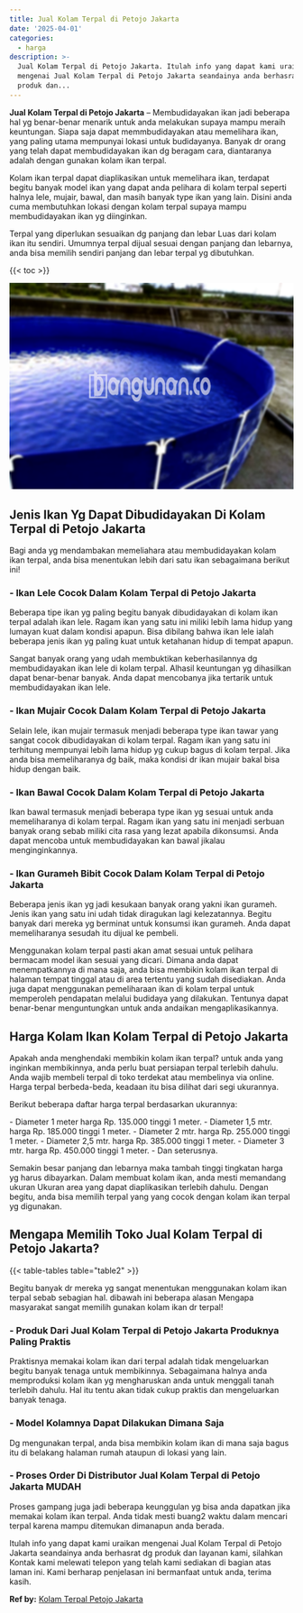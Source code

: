 ```yaml
---
title: Jual Kolam Terpal di Petojo Jakarta
date: '2025-04-01'
categories:
  - harga
description: >-
  Jual Kolam Terpal di Petojo Jakarta. Itulah info yang dapat kami uraikan
  mengenai Jual Kolam Terpal di Petojo Jakarta seandainya anda berhasrat dg
  produk dan...
---
```


**Jual Kolam Terpal di Petojo Jakarta** – Membudidayakan ikan jadi beberapa hal yg benar-benar menarik untuk anda melakukan supaya mampu meraih keuntungan. Siapa saja dapat memmbudidayakan atau memelihara ikan, yang paling utama mempunyai lokasi untuk budidayanya. Banyak dr orang yang telah dapat membudidayakan ikan dg beragam cara, diantaranya adalah dengan gunakan kolam ikan terpal.

Kolam ikan terpal dapat diaplikasikan untuk memelihara ikan, terdapat begitu banyak model ikan yang dapat anda pelihara di kolam terpal seperti halnya lele, mujair, bawal, dan masih banyak type ikan yang lain. Disini anda cuma membutuhkan lokasi dengan kolam terpal supaya mampu membudidayakan ikan yg diinginkan.

Terpal yang diperlukan sesuaikan dg panjang dan lebar Luas dari kolam ikan itu sendiri. Umumnya terpal dijual sesuai dengan panjang dan lebarnya, anda bisa memilih sendiri panjang dan lebar terpal yg dibutuhkan.

{{< toc >}}

![Jual Kolam Terpal di Petojo Jakarta](/images/jual-kolam-terpal-57.png)

## Jenis Ikan Yg Dapat Dibudidayakan Di Kolam Terpal di Petojo Jakarta

Bagi anda yg mendambakan memeliahara atau membudidayakan kolam ikan terpal, anda bisa menentukan lebih dari satu ikan sebagaimana berikut ini!

### \- Ikan Lele Cocok Dalam Kolam Terpal di Petojo Jakarta

Beberapa tipe ikan yg paling begitu banyak dibudidayakan di kolam ikan terpal adalah ikan lele. Ragam ikan yang satu ini miliki lebih lama hidup yang lumayan kuat dalam kondisi apapun. Bisa dibilang bahwa ikan lele ialah beberapa jenis ikan yg paling kuat untuk ketahanan hidup di tempat apapun.

Sangat banyak orang yang udah membuktikan keberhasilannya dg membudidayakan ikan lele di kolam terpal. Alhasil keuntungan yg dihasilkan dapat benar-benar banyak. Anda dapat mencobanya jika tertarik untuk membudidayakan ikan lele.

### \- Ikan Mujair Cocok Dalam Kolam Terpal di Petojo Jakarta

Selain lele, ikan mujair termasuk menjadi beberapa type ikan tawar yang sangat cocok dibudidayakan di kolam terpal. Ragam ikan yang satu ini terhitung mempunyai lebih lama hidup yg cukup bagus di kolam terpal. Jika anda bisa memeliharanya dg baik, maka kondisi dr ikan mujair bakal bisa hidup dengan baik.

### \- Ikan Bawal Cocok Dalam Kolam Terpal di Petojo Jakarta

Ikan bawal termasuk menjadi beberapa type ikan yg sesuai untuk anda memeliharanya di kolam terpal. Ragam ikan yang satu ini menjadi serbuan banyak orang sebab miliki cita rasa yang lezat apabila dikonsumsi. Anda dapat mencoba untuk membudidayakan kan bawal jikalau menginginkannya.

### \- Ikan Gurameh Bibit Cocok Dalam Kolam Terpal di Petojo Jakarta

Beberapa jenis ikan yg jadi kesukaan banyak orang yakni ikan gurameh. Jenis ikan yang satu ini udah tidak diragukan lagi kelezatannya. Begitu banyak dari mereka yg berminat untuk konsumsi ikan gurameh. Anda dapat memeliharanya sesudah itu dijual ke pembeli.

Menggunakan kolam terpal pasti akan amat sesuai untuk pelihara bermacam model ikan sesuai yang dicari. Dimana anda dapat menempatkannya di mana saja, anda bisa membikin kolam ikan terpal di halaman tempat tinggal atau di area tertentu yang sudah disediakan. Anda juga dapat menggunakan pemeliharaan ikan di kolam terpal untuk memperoleh pendapatan melalui budidaya yang dilakukan. Tentunya dapat benar-benar menguntungkan untuk anda andaikan mengaplikasikannya.

## Harga Kolam Ikan Kolam Terpal di Petojo Jakarta

Apakah anda menghendaki membikin kolam ikan terpal? untuk anda yang inginkan membikinnya, anda perlu buat persiapan terpal terlebih dahulu. Anda wajib membeli terpal di toko terdekat atau membelinya via online. Harga terpal berbeda-beda, keadaan itu bisa dilihat dari segi ukurannya.

Berikut beberapa daftar harga terpal berdasarkan ukurannya:

\- Diameter 1 meter harga Rp. 135.000 tinggi 1 meter. - Diameter 1,5 mtr. harga Rp. 185.000 tinggi 1 meter. - Diameter 2 mtr. harga Rp. 255.000 tinggi 1 meter. - Diameter 2,5 mtr. harga Rp. 385.000 tinggi 1 meter. - Diameter 3 mtr. harga Rp. 450.000 tinggi 1 meter. - Dan seterusnya.

Semakin besar panjang dan lebarnya maka tambah tinggi tingkatan harga yg harus dibayarkan. Dalam membuat kolam ikan, anda mesti memandang ukuran Ukuran area yang dapat diaplikasikan terlebih dahulu. Dengan begitu, anda bisa memilih terpal yang yang cocok dengan kolam ikan terpal yg digunakan.

## Mengapa Memilih Toko Jual Kolam Terpal di Petojo Jakarta?

{{< table-tables table="table2" >}}

Begitu banyak dr mereka yg sangat menentukan menggunakan kolam ikan terpal sebab sebagian hal. dibawah ini beberapa alasan Mengapa masyarakat sangat memilih gunakan kolam ikan dr terpal!

### \- Produk Dari Jual Kolam Terpal di Petojo Jakarta Produknya Paling Praktis

Praktisnya memakai kolam ikan dari terpal adalah tidak mengeluarkan begitu banyak tenaga untuk membikinnya. Sebagaimana halnya anda memproduksi kolam ikan yg mengharuskan anda untuk menggali tanah terlebih dahulu. Hal itu tentu akan tidak cukup praktis dan mengeluarkan banyak tenaga.

### \- Model Kolamnya Dapat Dilakukan Dimana Saja

Dg mengunakan terpal, anda bisa membikin kolam ikan di mana saja bagus itu di belakang halaman rumah ataupun di lokasi yang lain.

### \- Proses Order Di Distributor Jual Kolam Terpal di Petojo Jakarta MUDAH

Proses gampang juga jadi beberapa keunggulan yg bisa anda dapatkan jika memakai kolam ikan terpal. Anda tidak mesti buang2 waktu dalam mencari terpal karena mampu ditemukan dimanapun anda berada.

Itulah info yang dapat kami uraikan mengenai Jual Kolam Terpal di Petojo Jakarta seandainya anda berhasrat dg produk dan layanan kami, silahkan Kontak kami melewati telepon yang telah kami sediakan di bagian atas laman ini. Kami berharap penjelasan ini bermanfaat untuk anda, terima kasih.

**Ref by:** [Kolam Terpal Petojo Jakarta](https://id.wikipedia.org/wiki/Kolam)
